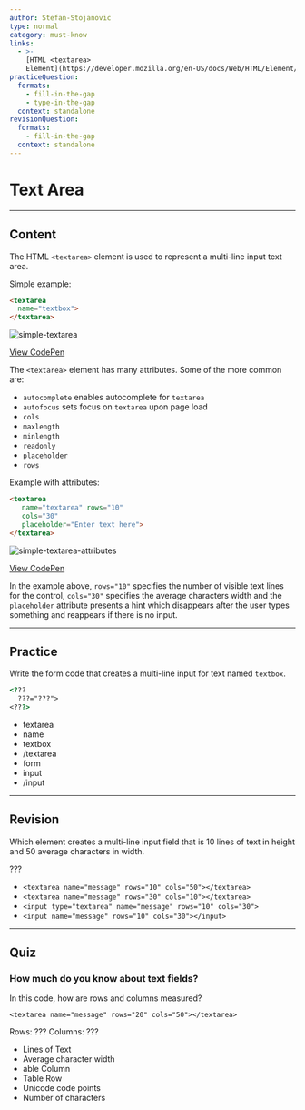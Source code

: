 ```yaml
---
author: Stefan-Stojanovic
type: normal
category: must-know
links:
  - >-
    [HTML <textarea>
    Element](https://developer.mozilla.org/en-US/docs/Web/HTML/Element/textarea){documentation}
practiceQuestion:
  formats:
    - fill-in-the-gap
    - type-in-the-gap
  context: standalone
revisionQuestion:
  formats:
    - fill-in-the-gap
  context: standalone
---
```


# Text Area


---

## Content

The HTML `<textarea>` element is used to represent a multi-line input text area.

Simple example:

```html
<textarea
  name="textbox">
</textarea>
```

![simple-textarea](https://img.enkipro.com/37719384b3886ac680cbe2923df84598.png)

[View CodePen](https://codepen.io/enkidevs/pen/MBJjjz)

The `<textarea>` element has many attributes. Some of the more common are:

- `autocomplete` enables autocomplete for `textarea`
- `autofocus` sets focus on `textarea` upon page load
- `cols`
- `maxlength`
- `minlength`
- `readonly`
- `placeholder`
- `rows`

Example with attributes:

```html
<textarea
   name="textarea" rows="10"
   cols="30"
   placeholder="Enter text here">
</textarea>
```

![simple-textarea-attributes](https://img.enkipro.com/220982fbfdc4e10a71c73e9dd998b001.png)

[View CodePen](https://codepen.io/enkidevs/pen/ajpmme)

In the example above, `rows="10"` specifies the number of visible text lines for the control,  `cols="30"` specifies the average characters width and the `placeholder` attribute presents a hint which disappears after the user types something and reappears if there is no input.


---

## Practice

Write the form code that creates a multi-line input for text named `textbox`.

```html
<???
  ???="???">
<???>
```

- textarea
- name
- textbox
- /textarea
- form
- input
- /input


---

## Revision

Which element creates a multi-line input field that is 10 lines of text in height and 50 average characters in width.

???

- `<textarea name="message" rows="10" cols="50"></textarea>`
- `<textarea name="message" rows="30" cols="10"></textarea>`
- `<input type="textarea" name="message" rows="10" cols="30">`
- `<input name="message" rows="10" cols="30"></input>`


---

## Quiz

### How much do you know about text fields?


In this code, how are rows and columns measured?

`<textarea name="message" rows="20" cols="50"></textarea>`

Rows: ???
Columns: ???

- Lines of Text
- Average character width
- able Column
- Table Row
- Unicode code points
- Number of characters
